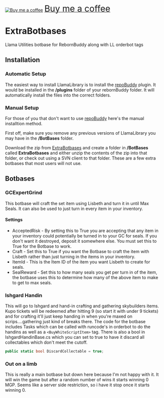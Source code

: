 <a class="bmc-button" target="_blank" href="https://www.buymeacoffee.com/soACz8y"><img src="https://cdn.buymeacoffee.com/buttons/bmc-new-btn-logo.svg" alt="Buy me a coffee"><span style="margin-left:5px;font-size:28px !important;">Buy me a coffee</span></a>

# ExtraBotbases
Llama Utilities botbase for RebornBuddy along with LL orderbot tags

## Installation

### Automatic Setup

The easiest way to install LlamaLibrary is to install the [repoBuddy](https://github.com/Zimgineering/repoBuddy) plugin. It would be installed in the **/plugins** folder of your rebornBuddy folder. It will automatically install the files into the correct folders.

### Manual Setup

For those of you that don't want to use [repoBuddy](https://github.com/Zimgineering/repoBuddy) here's the manual installtion method. 

First off, make sure you remove any previous versions of LlamaLibrary you may have in the **/BotBases** folder.

Download the zip from [ExtraBotbases](https://github.com/nt153133/ExtraBotbases) and create a folder in **/BotBases** called **ExtraBotbases** and either unzip the contents of the zip into that folder, or check out using a SVN client to that folder. These are a few extra botbases that most users will not use.

## Botbases

### GCExpertGrind
This botbase will craft the set item using Lisbeth and turn it in until Max Seals. It can also be used to just turn in every item in your inventory.

#### Settings
* AcceptedRisk - By setting this to True you are accepting that any item in your inventory could potentially be turned in to your GC for seals. If you don't want it destroyed, deposit it somewhere else. You must set this to True for the Botbase to work. 
* Craft - Set this to True if you want the Botbase to craft the item with Lisbeth rather than just turning in the items in your inventory.
* ItemId - This is the Item ID of the item you want Lisbeth to create for seals.
* SealReward - Set this to how many seals you get per turn in of the item, the botbase uses this to determine how many of the above item to make to get to max seals.

### Ishgard Handin
This will go to Ishgard and hand-in crafting and gathering skybuilders items. Kupo tickets will be redeemed after hitting 9 (so start it with under 9 tickets) and for crafting it'll just keep handing in when you're maxed on scrips....gathering just kind of breaks there. The code for the botbase includes Tasks which can be called with runcode's in orderbot to do the handins as well as a `<BuyWhiteScriptItem>` tag. There is also a bool in IshgardHandinBase.cs which you can set to true to have it discard all collectables which don't meet the cutoff. 
```cs 
public static bool DiscardCollectable = true;
```

### Out on a limb
This is really a main botbase but down here because I'm not happy with it. It will win the game but after a random number of wins it starts winning 0 MGP. Seems like a server side restriction, so i have it stop once it starts winning 0.

